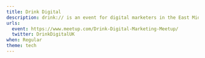 ```yaml
---
title: Drink Digital
description: drink:// is an event for digital marketers in the East Midlands, held regularly in Nottingham.
urls:
  event: https://www.meetup.com/Drink-Digital-Marketing-Meetup/
  twitter: DrinkDigitalUK
when: Regular
theme: tech
---
```

